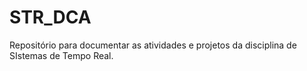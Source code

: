 # STR_DCA
Repositório para documentar as atividades e projetos da disciplina de SIstemas de Tempo Real.
